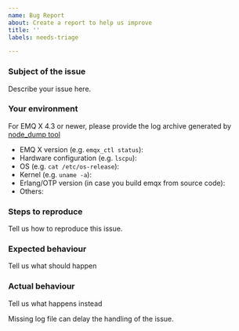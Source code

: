 ```yaml
---
name: Bug Report
about: Create a report to help us improve
title: ''
labels: needs-triage

---
```


<!-- Please use this template while reporting a bug and provide as much info as possible. Thanks!-->
<!-- 请使用英文描述问题 -->
<!-- Note, lacking of information will delay the handling of issue
     See our github issue handling flow here:
     https://github.com/emqx/emqx/blob/master/.github/ISSUE_TEMPLATE/assets/issue-handling.png
-->

### Subject of the issue
Describe your issue here.

### Your environment

For EMQ X 4.3 or newer, please provide the log archive generated by [node_dump tool](https://github.com/emqx/emqx/blob/master/bin/node_dump) 

- EMQ X version (e.g. `emqx_ctl status`): 
- Hardware configuration (e.g. `lscpu`):
- OS (e.g. `cat /etc/os-release`):
- Kernel (e.g. `uname -a`):
- Erlang/OTP version (in case you build emqx from source code): 
- Others:

### Steps to reproduce
Tell us how to reproduce this issue. 

### Expected behaviour
Tell us what should happen

### Actual behaviour
Tell us what happens instead

Missing log file can delay the handling of the issue.
